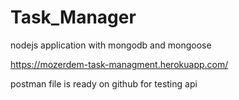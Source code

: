 # Task_Manager
nodejs application with mongodb and mongoose

https://mozerdem-task-managment.herokuapp.com/

postman file is ready on github for testing api

